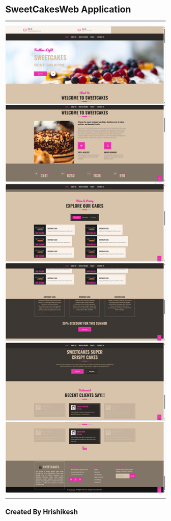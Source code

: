 # SweetCakesWeb Application
---
<img src="/Display/Screenshot%20(905).png"> </img>
<img src="/Display/Screenshot%20(906).png"> </img>
<img src="/Display/Screenshot%20(907).png"> </img>
<img src="/Display/Screenshot%20(908).png"> </img>
<img src="/Display/Screenshot%20(909).png"> </img>
<img src="/Display/Screenshot%20(910).png"> </img>

---
## Created By Hrishikesh
